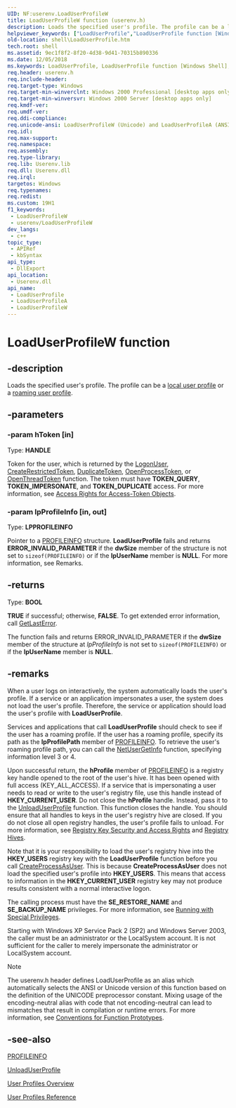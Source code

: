 ```yaml
---
UID: NF:userenv.LoadUserProfileW
title: LoadUserProfileW function (userenv.h)
description: Loads the specified user's profile. The profile can be a local user profile or a roaming user profile.
helpviewer_keywords: ["LoadUserProfile","LoadUserProfile function [Windows Shell]","LoadUserProfileA","LoadUserProfileW","_shell_LoadUserProfile","shell.LoadUserProfile","userenv/LoadUserProfile","userenv/LoadUserProfileA","userenv/LoadUserProfileW"]
old-location: shell\LoadUserProfile.htm
tech.root: shell
ms.assetid: 9ec1f8f2-8f20-4d38-9d41-70315b890336
ms.date: 12/05/2018
ms.keywords: LoadUserProfile, LoadUserProfile function [Windows Shell], LoadUserProfileA, LoadUserProfileW, _shell_LoadUserProfile, shell.LoadUserProfile, userenv/LoadUserProfile, userenv/LoadUserProfileA, userenv/LoadUserProfileW
req.header: userenv.h
req.include-header: 
req.target-type: Windows
req.target-min-winverclnt: Windows 2000 Professional [desktop apps only]
req.target-min-winversvr: Windows 2000 Server [desktop apps only]
req.kmdf-ver: 
req.umdf-ver: 
req.ddi-compliance: 
req.unicode-ansi: LoadUserProfileW (Unicode) and LoadUserProfileA (ANSI)
req.idl: 
req.max-support: 
req.namespace: 
req.assembly: 
req.type-library: 
req.lib: Userenv.lib
req.dll: Userenv.dll
req.irql: 
targetos: Windows
req.typenames: 
req.redist: 
ms.custom: 19H1
f1_keywords:
 - LoadUserProfileW
 - userenv/LoadUserProfileW
dev_langs:
 - c++
topic_type:
 - APIRef
 - kbSyntax
api_type:
 - DllExport
api_location:
 - Userenv.dll
api_name:
 - LoadUserProfile
 - LoadUserProfileA
 - LoadUserProfileW
---
```


# LoadUserProfileW function


## -description

Loads the specified user's profile. The profile can be a 
<a href="https://docs.microsoft.com/previous-versions/windows/desktop/legacy/bb776894(v=vs.85)">local user profile</a> or a 
<a href="https://docs.microsoft.com/previous-versions/windows/desktop/legacy/bb776897(v=vs.85)">roaming user profile</a>.

## -parameters

### -param hToken [in]

Type: <b>HANDLE</b>

Token for the user, which is returned by the <a href="https://docs.microsoft.com/windows/desktop/api/winbase/nf-winbase-logonusera">LogonUser</a>, <a href="https://docs.microsoft.com/windows/desktop/api/securitybaseapi/nf-securitybaseapi-createrestrictedtoken">CreateRestrictedToken</a>, <a href="https://docs.microsoft.com/windows/desktop/api/securitybaseapi/nf-securitybaseapi-duplicatetoken">DuplicateToken</a>, <a href="https://docs.microsoft.com/windows/desktop/api/processthreadsapi/nf-processthreadsapi-openprocesstoken">OpenProcessToken</a>, or <a href="https://docs.microsoft.com/windows/desktop/api/processthreadsapi/nf-processthreadsapi-openthreadtoken">OpenThreadToken</a> function. The token must have <b>TOKEN_QUERY</b>, <b>TOKEN_IMPERSONATE</b>, and <b>TOKEN_DUPLICATE</b> access. For more information, see <a href="https://docs.microsoft.com/windows/desktop/SecAuthZ/access-rights-for-access-token-objects">Access Rights for Access-Token Objects</a>.

### -param lpProfileInfo [in, out]

Type: <b>LPPROFILEINFO</b>

Pointer to a <a href="https://docs.microsoft.com/windows/desktop/api/profinfo/ns-profinfo-profileinfoa">PROFILEINFO</a> structure. <b>LoadUserProfile</b> fails and returns <b>ERROR_INVALID_PARAMETER</b> if the <b>dwSize</b> member of the structure is not set to <code>sizeof(PROFILEINFO)</code> or if the <b>lpUserName</b> member is <b>NULL</b>. For more information, see Remarks.

## -returns

Type: <b>BOOL</b>

<b>TRUE</b> if successful; otherwise, <b>FALSE</b>. To get extended error information, call <a href="https://docs.microsoft.com/windows/desktop/api/errhandlingapi/nf-errhandlingapi-getlasterror">GetLastError</a>.
                
                    

The function fails and returns ERROR_INVALID_PARAMETER if the <b>dwSize</b> member of the structure at <i>lpProfileInfo</i> is not set to <code>sizeof(PROFILEINFO)</code> or if the <b>lpUserName</b> member is <b>NULL</b>.

## -remarks

When a user logs on interactively, the system automatically loads the user's profile. If a service or an application impersonates a user, the system does not load the user's profile. Therefore, the service or application should load the user's profile with <b>LoadUserProfile</b>.

Services and applications that call <b>LoadUserProfile</b> should check to see if the user has a roaming profile. If the user has a roaming profile, specify its path as the <b>lpProfilePath</b> member of 
<a href="https://docs.microsoft.com/windows/desktop/api/profinfo/ns-profinfo-profileinfoa">PROFILEINFO</a>. To retrieve the user's roaming profile path, you can call the 
<a href="https://docs.microsoft.com/windows/desktop/api/lmaccess/nf-lmaccess-netusergetinfo">NetUserGetInfo</a> function, specifying information level 3 or 4.

Upon successful return, the <b>hProfile</b> member of <a href="https://docs.microsoft.com/windows/desktop/api/profinfo/ns-profinfo-profileinfoa">PROFILEINFO</a> is a registry key handle opened to the root of the user's hive. It has been opened with full access (KEY_ALL_ACCESS). If a service that is impersonating a user needs to read or write to the user's registry file, use this handle instead of <b>HKEY_CURRENT_USER</b>. Do not close the <b>hProfile</b> handle. Instead, pass it to the 
<a href="https://docs.microsoft.com/windows/desktop/api/userenv/nf-userenv-unloaduserprofile">UnloadUserProfile</a> function. This function closes the handle. You should ensure that all handles to keys in the user's registry hive are closed. If you do not close all open registry handles, the user's profile fails to unload. For more information, see 
<a href="https://docs.microsoft.com/windows/desktop/SysInfo/registry-key-security-and-access-rights">Registry Key Security and Access Rights</a> and <a href="https://docs.microsoft.com/windows/desktop/SysInfo/registry-hives">Registry Hives</a>.

Note that it is your responsibility to load the user's registry hive into the <b>HKEY_USERS</b> registry key with the <b>LoadUserProfile</b> function before you call <a href="https://docs.microsoft.com/windows/desktop/api/processthreadsapi/nf-processthreadsapi-createprocessasusera">CreateProcessAsUser</a>. This is because <b>CreateProcessAsUser</b> does not load the specified user's profile into <b>HKEY_USERS</b>. This means that access to information in the <b>HKEY_CURRENT_USER</b> registry key may not produce results consistent with a normal interactive logon.

The calling process must have the <b>SE_RESTORE_NAME</b> and <b>SE_BACKUP_NAME</b> privileges. For more information, see <a href="https://docs.microsoft.com/windows/desktop/SecBP/running-with-special-privileges">Running with Special Privileges</a>.

Starting with Windows XP Service Pack 2 (SP2) and Windows Server 2003, the caller must be an administrator or the LocalSystem account. It is not sufficient for the caller to merely impersonate the administrator or LocalSystem account.





> [!NOTE]
> The userenv.h header defines LoadUserProfile as an alias which automatically selects the ANSI or Unicode version of this function based on the definition of the UNICODE preprocessor constant. Mixing usage of the encoding-neutral alias with code that not encoding-neutral can lead to mismatches that result in compilation or runtime errors. For more information, see [Conventions for Function Prototypes](/windows/win32/intl/conventions-for-function-prototypes).

## -see-also

<a href="https://docs.microsoft.com/windows/desktop/api/profinfo/ns-profinfo-profileinfoa">PROFILEINFO</a>



<a href="https://docs.microsoft.com/windows/desktop/api/userenv/nf-userenv-unloaduserprofile">UnloadUserProfile</a>



<a href="https://docs.microsoft.com/previous-versions/windows/desktop/legacy/bb776900(v=vs.85)">User Profiles Overview</a>



<a href="https://docs.microsoft.com/previous-versions/windows/desktop/legacy/bb776901(v=vs.85)">User Profiles Reference</a>

